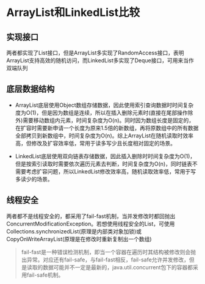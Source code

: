 # ArrayList和LinkedList比较

## 实现接口

两者都实现了List接口，但是ArrayList多实现了RandomAccess接口，表明ArrayList支持高效的随机访问，而LinkedList多实现了Deque接口，可用来当作双端队列

## 底层数据结构

- ArrayList底层使用Object数组存储数据，因此使用索引查询数据时时间复杂度为O(1)，但是因为数组是连续，所以在插入删除元素时(直接在尾部操作除外)需要移动数组内元素，时间复杂度为O(n)。同时因为数组长度是固定的，在扩容时需要新申请一个长度为原来1.5倍的新数组，再将原数组中的所有数据全部拷贝到新数组中，时间复杂度为O(n)。综上ArrayList在随机读取时效率高，但修改及扩容效率低，常用于读多写少且长度相对固定的场景。

- LinkedList底层使用双向链表存储数据，因此插入删除时时间复杂度为O(1)，但是按索引读取时需要依次遍历元素去判断，时间复杂度为O(n)，同时链表不需要考虑扩容问题，所以LinkedList修改效率高，随机读取效率低，常用于写多读少的场景。

## 线程安全

两者都不是线程安全的，都采用了fail-fast机制，当并发修改时都回抛出ConcurrentModificationException。若想使用线程安全的List，可使用Collections.synchronizedList(原理是内部类对象加锁)或CopyOnWriteArrayList(原理是在修改时重新复制出一个数组)

> fail-fast是一种错误检测机制，即当一个容器在遍历时其结构被修改则会抛出异常。对应还有fail-safe，与fail-fast相反，fail-safe允许并发修改，但是读取的数据可能并不一定是最新的，java.util.concurrent包下的容器都采用fail-safe机制。
